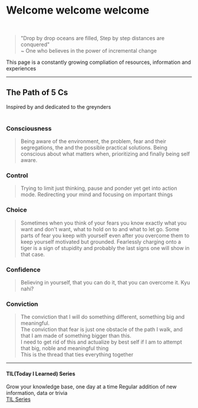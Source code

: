 # Welcome welcome welcome
<br>

> "Drop by drop oceans are filled,
Step by step distances are conquered"<br>
~ One who believes in the power of incremental change

This page is a constantly growing compliation of resources, information and experiences

---

## The Path of 5 Cs
Inspired by and dedicated to the greynders<br><br>

### Consciousness
> Being aware of the environment, the problem, fear and their segregations, the and the possible practical solutions. 
> Being conscious about what matters when, prioritizing and finally being self aware. 

### Control
> Trying to limit just thinking, pause and ponder yet get into action mode. Redirecting your mind and focusing on important things

### Choice
> Sometimes when you think of your fears you know exactly what you want and don't want, what to hold on to and what to let go. Some parts of fear you keep with yourself even after you overcome them to keep yourself motivated but grounded. Fearlessly charging onto a tiger is a sign of stupidity and probably the last signs one will show in that case.

### Confidence
> Believing in yourself, that you can do it, that you can overcome it.
> Kyu nahi?

### Conviction
> The conviction that I will do something different, something big and meaningful.<br>
> The conviction that fear is just one obstacle of the path I walk, and that I am made of something bigger than this.<br>
> I need to get rid of this and actualize by best self if I am to attempt that big, noble and meaningful thing<br>
> This is the thread that ties everything together

---

#### TIL(Today I Learned) Series

Grow your knowledge base, one day at a time
Regular addition of new information, data or trivia<br>
[TIL Series](./TIL.md)